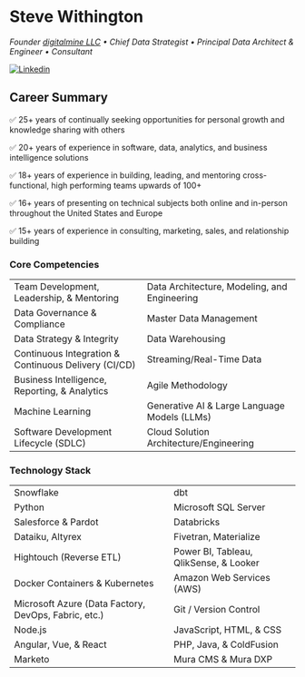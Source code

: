 # Steve Withington

_Founder [digitalmine LLC](https:/digitalmine.com) • Chief Data Strategist • Principal Data Architect & Engineer • Consultant_

[![Linkedin](https://img.shields.io/badge/LinkedIn-0077B5?style=for-the-badge&logo=linkedin&logoColor=white)](https://www.linkedin.com/in/stevewithington)

## Career Summary

✅ 25+ years of continually seeking opportunities for personal growth and knowledge sharing with others

✅ 20+ years of experience in software, data, analytics, and business intelligence solutions

✅ 18+ years of experience in building, leading, and mentoring cross-functional, high performing teams upwards of 100+

✅ 16+ years of presenting on technical subjects both online and in-person throughout the United States and Europe

✅ 15+ years of experience in consulting, marketing, sales, and relationship building

### Core Competencies

| | |
|------------------------------------------|------------------------------------------|
| Team Development, Leadership, & Mentoring | Data Architecture, Modeling, and Engineering |
| Data Governance & Compliance | Master Data Management |
| Data Strategy & Integrity | Data Warehousing |
| Continuous Integration & Continuous Delivery (CI/CD) | Streaming/Real-Time Data |
| Business Intelligence, Reporting, & Analytics | Agile Methodology |
| Machine Learning | Generative AI & Large Language Models (LLMs) |
| Software Development Lifecycle (SDLC) | Cloud Solution Architecture/Engineering |

### Technology Stack

| | |
|----------------------------------|-------------------------------------------|
| Snowflake | dbt |
| Python | Microsoft SQL Server |
| Salesforce & Pardot | Databricks |
| Dataiku, Altyrex | Fivetran, Materialize |
| Hightouch (Reverse ETL) | Power BI, Tableau, QlikSense, & Looker |
| Docker Containers & Kubernetes   | Amazon Web Services (AWS) |
| Microsoft Azure (Data Factory, DevOps, Fabric, etc.) | Git / Version Control |
| Node.js | JavaScript, HTML, & CSS |
| Angular, Vue, & React | PHP, Java, & ColdFusion |
| Marketo | Mura CMS & Mura DXP |
